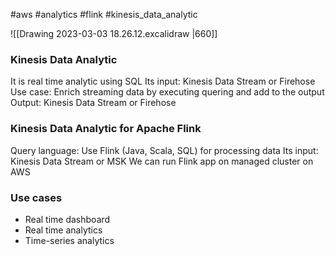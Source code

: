 #aws #analytics #flink #kinesis_data_analytic 

![[Drawing 2023-03-03 18.26.12.excalidraw |660]]

### Kinesis Data Analytic
It is real time analytic using SQL
Its input: Kinesis Data Stream or Firehose
Use case: Enrich streaming data by executing quering and add to the output
Output: Kinesis Data Stream or Firehose


### Kinesis Data Analytic for Apache Flink
Query language: Use Flink (Java, Scala, SQL) for processing data
Its input: Kinesis Data Stream or MSK
We can run Flink app on managed cluster on AWS

### Use cases
- Real time dashboard
- Real time analytics
- Time-series analytics

